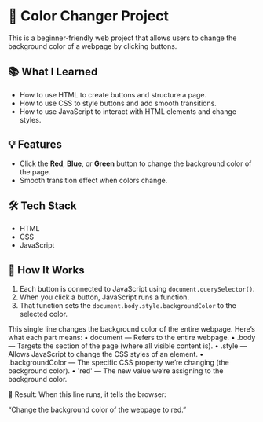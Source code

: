 # 🎨 Color Changer Project

This is a beginner-friendly web project that allows users to change the background color of a webpage by clicking buttons.

## 📚 What I Learned
- How to use HTML to create buttons and structure a page.
- How to use CSS to style buttons and add smooth transitions.
- How to use JavaScript to interact with HTML elements and change styles.

## 💡 Features
- Click the **Red**, **Blue**, or **Green** button to change the background color of the page.
- Smooth transition effect when colors change.

## 🛠️ Tech Stack
- HTML
- CSS
- JavaScript

## 🧠 How It Works
1. Each button is connected to JavaScript using `document.querySelector()`.
2. When you click a button, JavaScript runs a function.
3. That function sets the `document.body.style.backgroundColor` to the selected color.

This single line changes the background color of the entire webpage. Here’s what each part means:
	•	document — Refers to the entire webpage.
	•	.body — Targets the <body> section of the page (where all visible content is).
	•	.style — Allows JavaScript to change the CSS styles of an element.
	•	.backgroundColor — The specific CSS property we’re changing (the background color).
	•	'red' — The new value we’re assigning to the background color.

📌 Result: When this line runs, it tells the browser:

“Change the background color of the webpage to red.”
